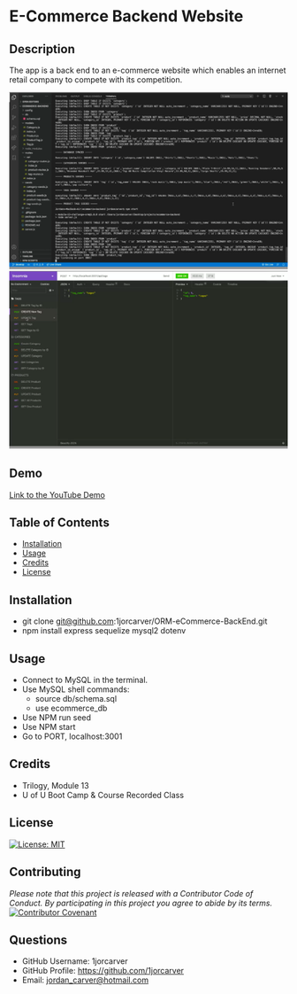# E-Commerce Backend Website

## Description 

The app is a back end to an e-commerce website which enables an internet retail company to compete with its competition.

![Screen Shot](images/screen-shot-ORM.png)
![Screen Shot](images/screen-shot-ORM1.png)

## Demo

[Link to the YouTube Demo](https://youtu.be/2sxloWQ4HFQ)

## Table of Contents
* [Installation](#installation)
* [Usage](#usage)
* [Credits](#credits)
* [License](#license)

## Installation
- git clone git@github.com:1jorcarver/ORM-eCommerce-BackEnd.git 
- npm install express sequelize mysql2 dotenv

## Usage
- Connect to MySQL in the terminal. 
- Use MySQL shell commands:
    - source db/schema.sql
    - use ecommerce_db
- Use NPM run seed
- Use NPM start
- Go to PORT, localhost:3001

## Credits
- Trilogy, Module 13
- U of U Boot Camp & Course Recorded Class

## License
[![License: MIT](https://img.shields.io/badge/License-MIT-yellow.svg)](https://opensource.org/licenses/MIT)

## Contributing
*Please note that this project is released with a Contributor Code of Conduct. By participating in this project you agree to abide by its terms.*
[![Contributor Covenant](https://img.shields.io/badge/Contributor%20Covenant-v2.0%20adopted-ff69b4.svg)](code_of_conduct.md)

## Questions
* GitHub Username: 1jorcarver
* GitHub Profile: https://github.com/1jorcarver
* Email: jordan_carver@hotmail.com